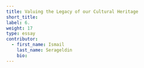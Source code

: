 ```yaml
---
title: Valuing the Legacy of our Cultural Heritage
short_title:
label: 6.
weight: 17
type: essay
contributor:
  - first_name: Ismail
    last_name: Serageldin
    bio:
---
```

